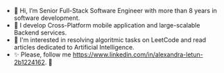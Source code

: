 - 👋 Hi, I’m Senior Full-Stack Software Engineer with more than 8 years in software development.
- 👀 I develop Cross-Platform mobile application and large-scalable Backend services.
- 🌱 I'm interested in resolving algoritmic tasks on LeetCode and read articles dedicated to Artificial Intelligence.
- ✨ Please, follow me https://www.linkedin.com/in/alexandra-letun-2b1224162. 💖
